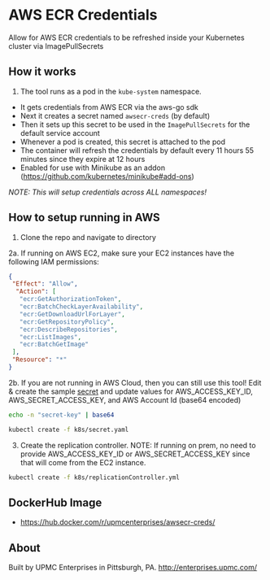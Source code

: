 # AWS ECR Credentials
Allow for AWS ECR credentials to be refreshed inside your Kubernetes cluster via ImagePullSecrets

## How it works

1. The tool runs as a pod in the `kube-system` namespace.
- It gets credentials from AWS ECR via the aws-go sdk
- Next it creates a secret named `awsecr-creds` (by default)
- Then it sets up this secret to be used in the `ImagePullSecrets` for the default service account
- Whenever a pod is created, this secret is attached to the pod
- The container will refresh the credentials by default every 11 hours 55 minutes since they expire at 12 hours
- Enabled for use with Minikube as an addon (https://github.com/kubernetes/minikube#add-ons)

_NOTE: This will setup credentials across ALL namespaces!_

## How to setup running in AWS

1. Clone the repo and navigate to directory

2a. If running on AWS EC2, make sure your EC2 instances have the following IAM permissions:

  ```json
  {
   "Effect": "Allow",
    "Action": [
     "ecr:GetAuthorizationToken",
     "ecr:BatchCheckLayerAvailability",
     "ecr:GetDownloadUrlForLayer",
     "ecr:GetRepositoryPolicy",
     "ecr:DescribeRepositories",
     "ecr:ListImages",
     "ecr:BatchGetImage"
   ],
   "Resource": "*"
  }
  ```

2b. If you are not running in AWS Cloud, then you can still use this tool! Edit & create the sample [secret](k8s/secret.yaml) and update values for AWS_ACCESS_KEY_ID, AWS_SECRET_ACCESS_KEY, and AWS Account Id (base64 encoded)

```bash
echo -n "secret-key" | base64

kubectl create -f k8s/secret.yaml
```

3. Create the replication controller. NOTE: If running on prem, no need to provide AWS_ACCESS_KEY_ID or AWS_SECRET_ACCESS_KEY since that will come from the EC2 instance.

  ```bash
  kubectl create -f k8s/replicationController.yml
  ```

## DockerHub Image

- https://hub.docker.com/r/upmcenterprises/awsecr-creds/

## About

Built by UPMC Enterprises in Pittsburgh, PA. http://enterprises.upmc.com/

